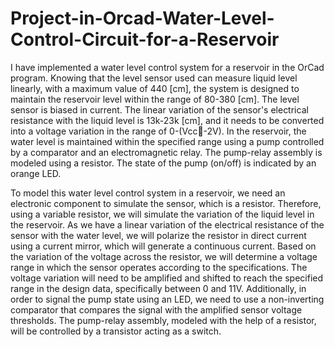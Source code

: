 # Project-in-Orcad-Water-Level-Control-Circuit-for-a-Reservoir
I have implemented a water level control system for a reservoir in the OrCad program. 
Knowing that the level sensor used can measure liquid level linearly, with a maximum value of 440 [cm], the system is designed to maintain the reservoir level within the range of 80-380 [cm]. The level sensor is biased in current. The linear variation of the sensor's electrical resistance with the liquid level is 13k-23k [cm], and it needs to be converted into a voltage variation in the range of 0-(Vcc-2V). In the reservoir, the water level is maintained within the specified range using a pump controlled by a comparator and an electromagnetic relay. The pump-relay assembly is modeled using a resistor. 
The state of the pump (on/off) is indicated by an orange LED.

To model this water level control system in a reservoir, we need an electronic component to simulate the sensor, which is a resistor. Therefore, using a variable resistor, we will simulate the variation of the liquid level in the reservoir. As we have a linear variation of the electrical resistance of the sensor with the water level, we will polarize the resistor in direct current using a current mirror, which will generate a continuous current. Based on the variation of the voltage across the resistor, we will determine a voltage range in which the sensor operates according to the specifications. The voltage variation will need to be amplified and shifted to reach the specified range in the design data, specifically between 0 and 11V. Additionally, in order to signal the pump state using an LED, we need to use a non-inverting comparator that compares the signal with the amplified sensor voltage thresholds. 
The pump-relay assembly, modeled with the help of a resistor, will be controlled by a transistor acting as a switch.
